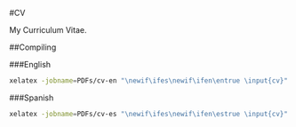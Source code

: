 #CV

My Curriculum Vitae.

##Compiling

###English

```bash
xelatex -jobname=PDFs/cv-en "\newif\ifes\newif\ifen\entrue \input{cv}" 
```

###Spanish

```bash
xelatex -jobname=PDFs/cv-es "\newif\ifes\newif\ifen\estrue \input{cv}" 
```
